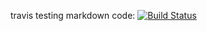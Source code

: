 

travis testing markdown code:
[![Build Status](https://travis-ci.org/marcuscistudent/django-issue-tracker.svg?branch=master)](https://travis-ci.org/marcuscistudent/django-issue-tracker)